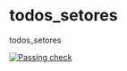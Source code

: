 # todos_setores
todos_setores





[![Passing check](https://github.com/rafapereirabr/todos_setores/actions/workflows/schedule.yaml/badge.svg)](https://github.com/rafapereirabr/todos_setores/actions)
